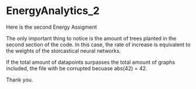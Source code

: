# EnergyAnalytics_2
 Here is the second Energy Assigment

 The only important thing to notice is the amount of trees planted in the second section of the code. In this case, the rate of increase is equivalent to the weights of the storcastical neural networks. 

 If the total amount of datapoints surpasses the total amount of graphs included, the file with be corrupted becuase abs(42) = 42.

 Thank you.
